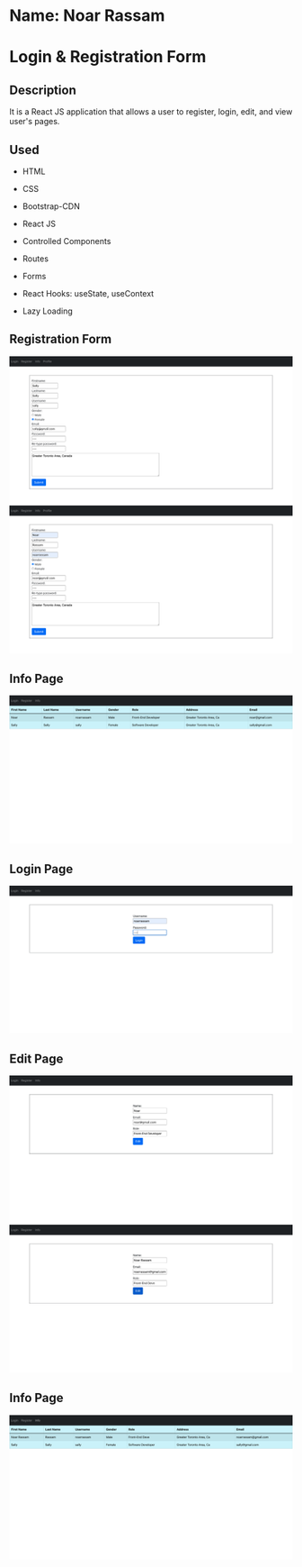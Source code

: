 # Name: Noar Rassam

# Login & Registration Form

## Description

It is a React JS application that allows a user to register, login, edit, and view user's pages.

## Used

- HTML

- CSS

- Bootstrap-CDN

- React JS

- Controlled Components

- Routes

- Forms

- React Hooks: useState, useContext

- Lazy Loading

## **Registration Form**

![![Directory]()](https://github.com/noarrassam/Forms-Login-Register/blob/main/images/1.png)
![![Directory]()](https://github.com/noarrassam/Forms-Login-Register/blob/main/images/2.png)

## **Info Page**

![![Directory]()](https://github.com/noarrassam/Forms-Login-Register/blob/main/images/3.png)

## **Login Page**

![![Directory]()](https://github.com/noarrassam/Forms-Login-Register/blob/main/images/4.png)

## **Edit Page**

![![Directory]()](https://github.com/noarrassam/Forms-Login-Register/blob/main/images/5.png)
![![Directory]()](https://github.com/noarrassam/Forms-Login-Register/blob/main/images/6.png)

## **Info Page**

![![Directory]()](https://github.com/noarrassam/Forms-Login-Register/blob/main/images/7.png)
